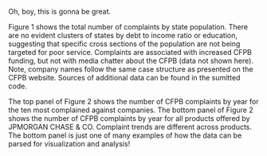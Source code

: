 
Oh, boy, this is gonna be great.

Figure 1 shows the total number of complaints by state population. There are no evident clusters of states by debt to income ratio or education, suggesting that specific cross sections of the population are not being targeted for poor service. Complaints are associated with increased CFPB funding, but not with media chatter about the CFPB (data not shown here). Note, company names follow the same case structure as presented on the CFPB website. Sources of additional data can be found in the sumitted code.

The top panel of Figure 2 shows the number of CFPB complaints by year for the ten most complained against companies. The bottom panel of Figure 2 shows the number of CFPB complaints by year for all products offered by JPMORGAN CHASE & CO. Complaint trends are different across products. The bottom panel is just one of many examples of how the data can be parsed for visualization and analysis!

